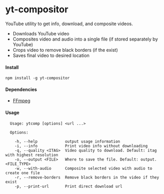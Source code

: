 # yt-compositor
YouTube utility to get info, download, and composite videos.
 * Downloads YouTube video
 * Composites video and audio into a single file (if stored separately by YouTube)
 * Crops video to remove black borders (if the exist)
 * Saves final video to desired location

#### Install
`npm install -g yt-compositor`

#### Dependencies
 * [FFmpeg](https://www.ffmpeg.org/)

#### Usage
```
  Usage: ytcomp [options] <url ...>

  Options:

    -h, --help            output usage information
    -i, --info            Print video info without downloading
    -q, --quality <ITAG>  Video quality to download. Default: itag with highest resolution
    -o, --output <FILE>   Where to save the file. Default: output.<FILE_TYPE>
    -w, --with-audio      Composite selected video with audio to create one file
    -r, --remove-borders  Remove black borders in the video if they exist
    -p, --print-url       Print direct download url
```
